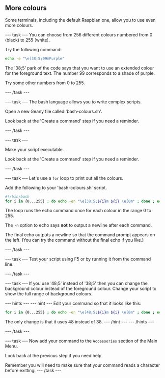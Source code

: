 ## More colours

Some terminals, including the default Raspbian one, allow you to use even more colours. 

--- task ---
You can choose from 256 different colours numbered from 0 (black) to 255 (white).

Try the following command:

```bash
echo -e "\e[38;5;99mPurple"
```
The '38;5' park of the code says that you want to use an extended colour for the foreground text. The number 99 corresponds to a shade of purple. 

Try some other numbers from 0 to 255. 

--- /task ---

--- task ---
The bash language allows you to write complex scripts. 

Open a new Geany file called 'bash-colours.sh'. 

Look back at the 'Create a command' step if you need a reminder.

--- /task ---

--- task ---

Make your script executable. 

Look back at the 'Create a command' step if you need a reminder.

--- /task ---

--- task ---
Let's use a `for` loop to print out all the colours. 

Add the following to your 'bash-colours.sh' script.

```bash
#!/bin/bash
for i in {0...255} ; do echo -en "\e[38;5;${i}m ${i} \e[0m" ; done ; echo
```

The loop runs the echo command once for each colour in the range 0 to 255.

The `-n` option to echo says **not** to output a newline after each command.

The final echo outputs a newline so that the command prompt appears on the left. (You can try the command without the final echo if you like.)

--- /task ---

--- task ---
Test your script using F5 or by running it from the command line.

--- /task ---

--- task ---
If you use '48;5' instead of '38;5' then you can change the background colour instead of the foreground colour. Change your script to show the full range of background colours. 

--- hints ---
--- hint ---
Edit your command so that it looks like this:

```bash
for i in {0...255} ; do echo -en "\e[48;5;${i}m ${i} \e[0m" ; done ; echo
```

The only change is that it uses 48 instead of 38.
--- /hint ---
--- /hints ---

--- /task ---

--- task ---
Now add your command to the `Accessories` section of the Main Menu. 

Look back at the previous step if you need help.

Remember you will need to make sure that your command reads a character before exitting. 
--- /task ---

